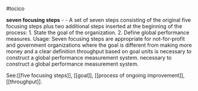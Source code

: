 #tocico

<b>seven focusing steps</b> -  - A set of seven steps consisting of the original five focusing steps plus two additional steps inserted at the beginning of the process: 1.  State the goal of the organization. 2.  Define global performance measures. 
Usage: Seven focusing steps are appropriate for not-for-profit and government organizations where the goal is different from making more money and a clear definition throughput based on goal units is necessary to construct a global performance measurement system. necessary to construct a global performance measurement system. 



See:[[five focusing steps]], [[goal]], [[process of ongoing improvement]], [[throughput]].



